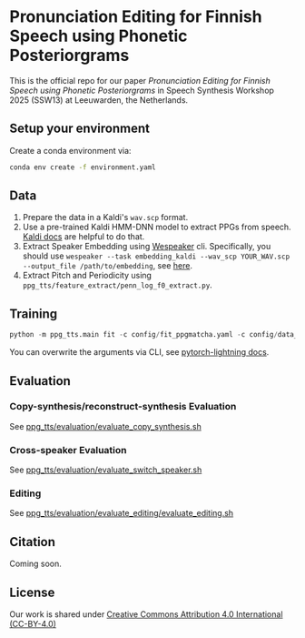 # Pronunciation Editing for Finnish Speech using Phonetic Posteriorgrams

This is the official repo for our paper *Pronunciation Editing for Finnish Speech using Phonetic Posteriorgrams* in Speech Synthesis Workshop 2025 (SSW13) at Leeuwarden, the Netherlands.

## Setup your environment

Create a conda environment via:

```bash
conda env create -f environment.yaml
```

## Data

1. Prepare the data in a Kaldi's `wav.scp` format.
2. Use a pre-trained Kaldi HMM-DNN model to extract PPGs from speech. [Kaldi docs](https://kaldi-asr.org/) are helpful to do that.
3. Extract Speaker Embedding using [Wespeaker](https://github.com/wenet-e2e/wespeaker) cli. Specifically, you should use ```wespeaker --task embedding_kaldi --wav_scp YOUR_WAV.scp --output_file /path/to/embedding```, see [here](https://wenet.org.cn/wespeaker/python_package.html#command-line-usage).
4. Extract Pitch and Periodicity using `ppg_tts/feature_extract/penn_log_f0_extract.py`.

## Training

```python
python -m ppg_tts.main fit -c config/fit_ppgmatcha.yaml -c config/data_template.yaml
```

You can overwrite the arguments via CLI, see [pytorch-lightning docs](https://lightning.ai/docs/pytorch/stable/cli/lightning_cli_advanced.html).

## Evaluation

### Copy-synthesis/reconstruct-synthesis Evaluation

See [ppg_tts/evaluation/evaluate_copy_synthesis.sh](https://github.com/aalto-speech/PPG2Speech/blob/main/ppg_tts/evaluation/evaluate_copy_synthesis.sh)

### Cross-speaker Evaluation

See [ppg_tts/evaluation/evaluate_switch_speaker.sh](https://github.com/aalto-speech/PPG2Speech/blob/main/ppg_tts/evaluation/evaluate_switch_speaker.sh)

### Editing

See [ppg_tts/evaluation/evaluate_editing/evaluate_editing.sh](https://github.com/aalto-speech/PPG2Speech/blob/main/ppg_tts/evaluation/evaluate_editing/evaluate_editing.sh)

## Citation

Coming soon.

## License

Our work is shared under [Creative Commons Attribution 4.0 International (CC-BY-4.0)](https://creativecommons.org/licenses/by/4.0/)
